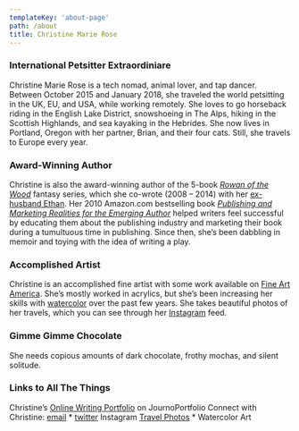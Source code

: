 ```yaml
---
templateKey: 'about-page'
path: /about
title: Christine Marie Rose
---
```

### International Petsitter Extraordiniare
Christine Marie Rose is a tech nomad, animal lover, and tap dancer. Between October 2015 and January 2018, she traveled the world petsitting in the UK, EU, and USA, while working remotely. She loves to go horseback riding in the English Lake District, snowshoeing in The Alps, hiking in the Scottish Highlands, and sea kayaking in the Hebrides. She now lives in Portland, Oregon with her partner, Brian, and their four cats. Still, she travels to Europe every year.

### Award-Winning Author
Christine is also the award-winning author of the 5-book *[Rowan of the Wood](https://amzn.to/3cwdu1n)* fantasy series, which she co-wrote (2008 – 2014) with her [ex-husband Ethan](http://ethanorose.wordpress.com/). Her 2010 Amazon.com bestselling book *[Publishing and Marketing Realities for the Emerging Author](https://christinerose.wordpress.com/publishing-marketing-realities/)* helped writers feel successful by educating them about the publishing industry and marketing their book during a tumultuous time in publishing. Since then, she’s been dabbling in memoir and toying with the idea of writing a play.

### Accomplished Artist
Christine is an accomplished fine artist with some work available on [Fine Art America](http://fineartamerica.com/profiles/4-christine-rose.html). She’s mostly worked in acrylics, but she’s been increasing her skills with [watercolor](https://christinerose.wordpress.com/2016/05/26/watercolor-my-world/) over the past few years. She takes beautiful photos of her travels, which you can see through her [Instagram](https://www.instagram.com/professor.rose/) feed.

### Gimme Gimme Chocolate
She needs copious amounts of dark chocolate, frothy mochas, and silent solitude.

### Links to All The Things
Christine’s [Online Writing Portfolio](https://christinerose.journoportfolio.com/) on JournoPortfolio
Connect with Christine: [email](christineandethanrose@gmail.com) * [twitter](https://www.instagram.com/watercolormyworld/)
Instagram [Travel Photos](https://www.instagram.com/professor.rose/) * Watercolor Art
